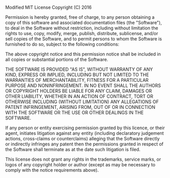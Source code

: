 Modified MIT License
Copyright (C) 2016 <copyright holders>

Permission is hereby granted, free of charge, to any person obtaining a copy of this software and associated documentation files (the "Software"), to deal in the Software without restriction, including without limitation the rights to use, copy, modify, merge, publish, distribute, sublicense, and/or sell copies of the Software, and to permit persons to whom the Software is furnished to do so, subject to the following conditions:

The above copyright notice and this permission notice shall be included in all copies or substantial portions of the Software.

THE SOFTWARE IS PROVIDED "AS IS", WITHOUT WARRANTY OF ANY KIND, EXPRESS OR IMPLIED, INCLUDING BUT NOT LIMITED TO THE WARRANTIES OF MERCHANTABILITY, FITNESS FOR A PARTICULAR PURPOSE AND NONINFRINGEMENT. IN NO EVENT SHALL THE AUTHORS OR COPYRIGHT HOLDERS BE LIABLE FOR ANY CLAIM, DAMAGES OR OTHER LIABILITY, WHETHER IN AN ACTION OF CONTRACT, TORT OR OTHERWISE INCLUDING (WITHOUT LIMITATION) ANY ALLEGATIONS OF PATENT INFRINGEMENT, ARISING FROM, OUT OF OR IN CONNECTION WITH THE SOFTWARE OR THE USE OR OTHER DEALINGS IN THE SOFTWARE.

If any person or entity exercising permission granted by this licence, or their agent, initiates litigation against any entity (including declaratory judgement actions, cross-claims or counterclaims) alleging that the Software directly or indirectly infringes any patent then the permissions granted in respect of the Software shall terminate as at the date such litigation is filed.

This license does not grant any rights in the trademarks, service marks, or logos of any copyright holder or author (except as may be necessary to comply with the notice requirements above).
